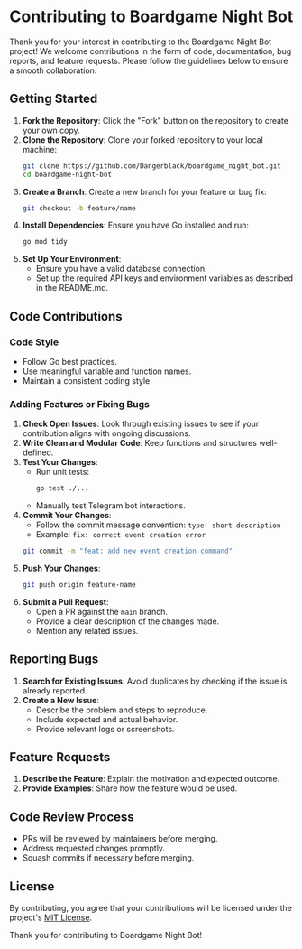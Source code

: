 # Contributing to Boardgame Night Bot

Thank you for your interest in contributing to the Boardgame Night Bot project! We welcome contributions in the form of code, documentation, bug reports, and feature requests. Please follow the guidelines below to ensure a smooth collaboration.

## Getting Started

1. **Fork the Repository**: Click the "Fork" button on the repository to create your own copy.
2. **Clone the Repository**: Clone your forked repository to your local machine:
   ```sh
   git clone https://github.com/Dangerblack/boardgame_night_bot.git
   cd boardgame-night-bot
   ```
3. **Create a Branch**: Create a new branch for your feature or bug fix:
   ```sh
   git checkout -b feature/name
   ```
4. **Install Dependencies**: Ensure you have Go installed and run:
   ```sh
   go mod tidy
   ```
5. **Set Up Your Environment**:
   - Ensure you have a valid database connection.
   - Set up the required API keys and environment variables as described in the README.md.

## Code Contributions

### Code Style
- Follow Go best practices.
- Use meaningful variable and function names.
- Maintain a consistent coding style.

### Adding Features or Fixing Bugs
1. **Check Open Issues**: Look through existing issues to see if your contribution aligns with ongoing discussions.
2. **Write Clean and Modular Code**: Keep functions and structures well-defined.
3. **Test Your Changes**:
   - Run unit tests:
     ```sh
     go test ./...
     ```
   - Manually test Telegram bot interactions.
4. **Commit Your Changes**:
   - Follow the commit message convention: `type: short description`
   - Example: `fix: correct event creation error`
   ```sh
   git commit -m "feat: add new event creation command"
   ```
5. **Push Your Changes**:
   ```sh
   git push origin feature-name
   ```
6. **Submit a Pull Request**:
   - Open a PR against the `main` branch.
   - Provide a clear description of the changes made.
   - Mention any related issues.

## Reporting Bugs
1. **Search for Existing Issues**: Avoid duplicates by checking if the issue is already reported.
2. **Create a New Issue**:
   - Describe the problem and steps to reproduce.
   - Include expected and actual behavior.
   - Provide relevant logs or screenshots.

## Feature Requests
1. **Describe the Feature**: Explain the motivation and expected outcome.
2. **Provide Examples**: Share how the feature would be used.

## Code Review Process
- PRs will be reviewed by maintainers before merging.
- Address requested changes promptly.
- Squash commits if necessary before merging.

## License
By contributing, you agree that your contributions will be licensed under the project's [MIT License](LICENSE.md).

Thank you for contributing to Boardgame Night Bot!

